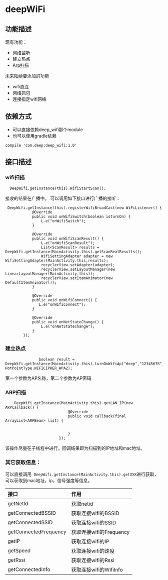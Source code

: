 # deepWiFi
## 功能描述
现有功能：

* 网络监听
* 建立热点
* Arp扫描

未来陆续要添加的功能

* wifi直连
* 网络抓包
* 连接指定wifi网络

## 依赖方式
* 可以直接依赖deep_wifi那个module
* 也可以使用gradle依赖
 ```
 compile 'com.deep:deep_wifi:1.0'
 ```

## 接口描述

### wifi扫描

```
  DeepWifi.getInstance(this).WifiStartScan();
```
接收的结果在广播中。
可以调用如下接口进行广播的接听：

```
 DeepWifi.getInstance(this).registerWifiBroadCast(new WiFiListener() {
            @Override
            public void onWifiSwitch(boolean isTurnOn) {
                L.e("onWifiSwitch");
            }

            @Override
            public void onWifiScanResult() {
                L.e("onWifiScanResult");
                List<ScanResult> results =  DeepWifi.getInstance(MainActivity.this).getScanRealResults();
                WifiSettingAdapter adapter = new WifiSettingAdapter(MainActivity.this,results);
                recyclerView.setAdapter(adapter);
                recyclerView.setLayoutManager(new LinearLayoutManager(MainActivity.this));
                recyclerView.setItemAnimator(new DefaultItemAnimator());
            }

            @Override
            public void onWifiConnect() {
               L.e("onWifiConnect");
            }

            @Override
            public void onNetStateChange() {
                L.e("onNetStateChange");
            }
        });
```

### 建立热点

```
               boolean result =  DeepWifi.getInstance(MainActivity.this).turnOnWifiAp("deep","12345678", HotPointType.WIFICIPHER_WPA2);

```
第一个参数为AP名称，第二个参数为AP密码

### ARP扫描

```
    DeepWifi.getInstance(MainActivity.this).getLAN_IP(new ARPCallback() {
                            @Override
                            public void callback(final ArrayList<ARPBean> list) {
                              

                            }
                        });
```
该操作尽量在子线程中进行。回调结果即为扫描到的IP地址和mac地址。

### 其它获取信息：
可以直接调用` DeepWifi.getInstance(MainActivity.this).getXXX`进行获取，可以获取到mac地址，ip，信号强度等信息。

|接口|作用|
|:---|:---|
|getNetId|获取netid|
|getConnectedBSSID|获取连接wifi的BSSID|
|getConnectedSSID|获取连接wifi的SSID|
|getConnectedFrequency|获取连接wifi的Frequency|
|getIP|获取连接wifi的IP|
|getSpeed|获取连接wifi的速度|
|getRssi|获取连接wifi的Rssi|
|getConnectedInfo|获取连接wifi的WifiInfo|
